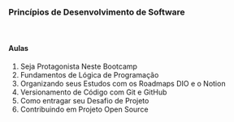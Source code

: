 <head>
    <h3>Princípios de Desenvolvimento de Software </h3>
    <br> 
</head>

<body>
    <h4>Aulas</h4>
        <ol>
            <li>Seja Protagonista Neste Bootcamp</li>
            <li>Fundamentos de Lógica de Programação</li>
            <li>Organizando seus Estudos com os Roadmaps DIO e o Notion</li>
            <li>Versionamento de Código com Git e GitHub</li>
            <li>Como entragar seu Desafio de Projeto</li>
            <li>Contribuindo em Projeto Open Source</li>
    </ol>
</body>